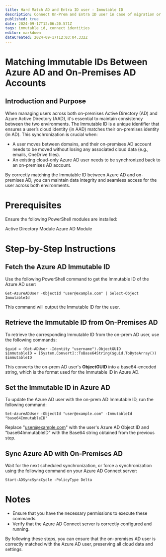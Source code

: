 ```yaml
---
title: Hard Match AD and Entra ID user - Immutable ID
description: Connect On-Prem and Entra ID user in case of migration or similar
published: true
date: 2024-09-17T12:06:20.571Z
tags: immutable id, connect identities
editor: markdown
dateCreated: 2024-09-17T12:03:04.332Z
---
```


# Matching Immutable IDs Between Azure AD and On-Premises AD Accounts
## Introduction and Purpose
When managing users across both on-premises Active Directory (AD) and Azure Active Directory (AAD), it's essential to maintain consistency between the two environments. The Immutable ID is a unique identifier that ensures a user’s cloud identity (in AAD) matches their on-premises identity (in AD). This synchronization is crucial when:

* A user moves between domains, and their on-premises AD account needs to be moved without losing any associated cloud data (e.g., emails, OneDrive files).
* An existing cloud-only Azure AD user needs to be synchronized back to an on-premises AD account.

By correctly matching the Immutable ID between Azure AD and on-premises AD, you can maintain data integrity and seamless access for the user across both environments.

# Prerequisites
Ensure the following PowerShell modules are installed:

Active Directory Module
Azure AD Module

# Step-by-Step Instructions
## Fetch the Azure AD Immutable ID
Use the following PowerShell command to get the Immutable ID of the Azure AD user:

```
Get-AzureADUser -ObjectId "user@example.com" | Select-Object ImmutableId 
```

This command will output the Immutable ID for the user.


## Retrieve the Immutable ID from On-Premises AD

To retrieve the corresponding Immutable ID from the on-prem AD user, use the following commands:

``` 
$guid = (Get-ADUser -Identity "username").ObjectGUID
$immutableID = [System.Convert]::ToBase64String($guid.ToByteArray())
$immutableID 
```
This converts the on-prem AD user's **ObjectGUID** into a base64-encoded string, which is the format used for the Immutable ID in Azure AD.

## Set the Immutable ID in Azure AD

To update the Azure AD user with the on-prem AD Immutable ID, run the following command:

``` 
Set-AzureADUser -ObjectId "user@example.com" -ImmutableId "base64ImmutableID" 
```

Replace "user@example.com" with the user's Azure AD Object ID and "base64ImmutableID" with the Base64 string obtained from the previous step.

## Sync Azure AD with On-Premises AD

Wait for the next scheduled synchronization, or force a synchronization using the following command on your Azure AD Connect server:

``` 
Start-ADSyncSyncCycle -PolicyType Delta 
```

# Notes

* Ensure that you have the necessary permissions to execute these commands.
* Verify that the Azure AD Connect server is correctly configured and running.

By following these steps, you can ensure that the on-premises AD user is correctly matched with the Azure AD user, preserving all cloud data and settings.